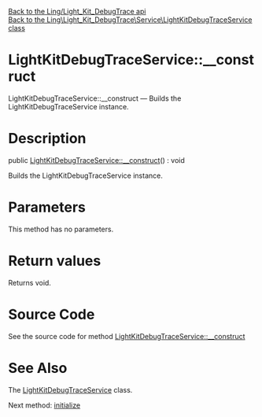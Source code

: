 [Back to the Ling/Light_Kit_DebugTrace api](https://github.com/lingtalfi/Light_Kit_DebugTrace/blob/master/doc/api/Ling/Light_Kit_DebugTrace.md)<br>
[Back to the Ling\Light_Kit_DebugTrace\Service\LightKitDebugTraceService class](https://github.com/lingtalfi/Light_Kit_DebugTrace/blob/master/doc/api/Ling/Light_Kit_DebugTrace/Service/LightKitDebugTraceService.md)


LightKitDebugTraceService::__construct
================



LightKitDebugTraceService::__construct — Builds the LightKitDebugTraceService instance.




Description
================


public [LightKitDebugTraceService::__construct](https://github.com/lingtalfi/Light_Kit_DebugTrace/blob/master/doc/api/Ling/Light_Kit_DebugTrace/Service/LightKitDebugTraceService/__construct.md)() : void




Builds the LightKitDebugTraceService instance.




Parameters
================

This method has no parameters.


Return values
================

Returns void.








Source Code
===========
See the source code for method [LightKitDebugTraceService::__construct](https://github.com/lingtalfi/Light_Kit_DebugTrace/blob/master/Service/LightKitDebugTraceService.php#L69-L77)


See Also
================

The [LightKitDebugTraceService](https://github.com/lingtalfi/Light_Kit_DebugTrace/blob/master/doc/api/Ling/Light_Kit_DebugTrace/Service/LightKitDebugTraceService.md) class.

Next method: [initialize](https://github.com/lingtalfi/Light_Kit_DebugTrace/blob/master/doc/api/Ling/Light_Kit_DebugTrace/Service/LightKitDebugTraceService/initialize.md)<br>

